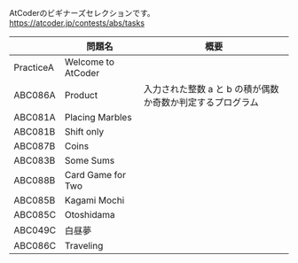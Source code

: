 AtCoderのビギナーズセレクションです。  
https://atcoder.jp/contests/abs/tasks

||問題名|概要|
|---|---|---|
|PracticeA|Welcome to AtCoder|
|ABC086A|Product|入力された整数 a と b の積が偶数か奇数か判定するプログラム|
|ABC081A|Placing Marbles||
|ABC081B|Shift only||
|ABC087B|Coins||
|ABC083B|Some Sums||
|ABC088B|Card Game for Two||
|ABC085B|Kagami Mochi||
|ABC085C|Otoshidama||
|ABC049C|白昼夢||
|ABC086C|Traveling||
